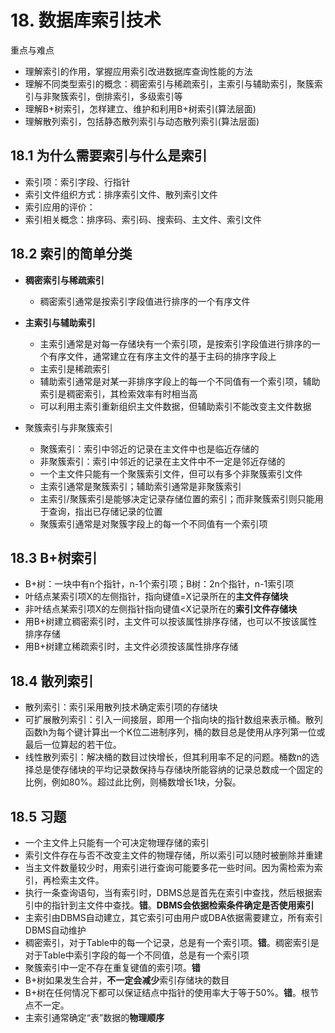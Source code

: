 # 18. 数据库索引技术
重点与难点

- 理解索引的作用，掌握应用索引改进数据库查询性能的方法
- 理解不同类型索引的概念：稠密索引与稀疏索引，主索引与辅助索引，聚簇索引与非聚簇索引，倒排索引，多级索引等
- 理解B+树索引，怎样建立、维护和利用B+树索引(算法层面)
- 理解散列索引，包括静态散列索引与动态散列索引(算法层面)

## 18.1 为什么需要索引与什么是索引
- 索引项：索引字段、行指针
- 索引文件组织方式：排序索引文件、散列索引文件
- 索引应用的评价：
- 索引相关概念：排序码、索引码、搜索码、主文件、索引文件

## 18.2 索引的简单分类
- **稠密索引与稀疏索引**
	- 稠密索引通常是按索引字段值进行排序的一个有序文件

- **主索引与辅助索引**
	- 主索引通常是对每一存储块有一个索引项，是按索引字段值进行排序的一个有序文件，通常建立在有序主文件的基于主码的排序字段上
	- 主索引是稀疏索引
	- 辅助索引通常是对某一非排序字段上的每一个不同值有一个索引项，辅助索引是稠密索引，其检索效率有时相当高
	- 可以利用主索引重新组织主文件数据，但辅助索引不能改变主文件数据
- 聚簇索引与非聚簇索引
	- 聚簇索引：索引中邻近的记录在主文件中也是临近存储的
	- 非聚簇索引：索引中邻近的记录在主文件中不一定是邻近存储的
	- 一个主文件只能有一个聚簇索引文件，但可以有多个非聚簇索引文件
	- 主索引通常是聚簇索引；辅助索引通常是非聚簇索引
	- 主索引/聚簇索引是能够决定记录存储位置的索引；而非聚簇索引则只能用于查询，指出已存储记录的位置
	- 聚簇索引通常是对聚簇字段上的每一个不同值有一个索引项

## 18.3 B+树索引
- B+树：一块中有n个指针，n-1个索引项；B树：2n个指针，n-1索引项
- 叶结点某索引项X的左侧指针，指向键值=X记录所在的**主文件存储块**
- 非叶结点某索引项X的左侧指针指向键值<X记录所在的**索引文件存储块**
- 用B+树建立稠密索引时，主文件可以按该属性排序存储，也可以不按该属性排序存储
- 用B+树建立稀疏索引时，主文件必须按该属性排序存储

## 18.4 散列索引
- 散列索引：索引采用散列技术确定索引项的存储块
- 可扩展散列索引：引入一间接层，即用一个指向块的指针数组来表示桶。散列函数h为每个键计算出一个K位二进制序列，桶的数目总是使用从序列第一位或最后一位算起的若干位。
- 线性散列索引：解决桶的数目过快增长，但其利用率不足的问题。桶数n的选择总是使存储块的平均记录数保持与存储块所能容纳的记录总数成一个固定的比例，例如80%。超过此比例，则桶数增长1块，分裂。

## 18.5 习题
- 一个主文件上只能有一个可决定物理存储的索引
- 索引文件存在与否不改变主文件的物理存储，所以索引可以随时被删除并重建
- 当主文件数量较少时，用索引进行查询可能要多花一些时间。因为需检索为索引，再检索主文件。
- 执行一条查询语句，当有索引时，DBMS总是首先在索引中查找，然后根据索引中的指针到主文件中查找。**错**。**DBMS会依据检索条件确定是否使用索引**
- 主索引由DBMS自动建立，其它索引可由用户或DBA依据需要建立，所有索引DBMS自动维护
- 稠密索引，对于Table中的每一个记录，总是有一个索引项。**错**。稠密索引是对于Table中索引字段的每一个不同值，总是有一个索引项
- 聚簇索引中一定不存在重复键值的索引项。**错**
- B+树如果发生合并，**不一定会减少**索引存储块的数目
- B+树在任何情况下都可以保证结点中指针的使用率大于等于50%。**错**。根节点不一定。
- 主索引通常确定“表”数据的**物理顺序**